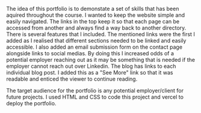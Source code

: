 

The idea of this portfolio is to demonstate a set of skills that has been aquired throughout the course. I wanted to keep the website simple and easily navigated. The links in the top keep it so that each page can be accessed from another and always find a way back to another directory. There is several features that I included. The mentioned links were the first I added as I realised that different sections needed to be linked and easily accessible. I also added an email submission form on the contact page alongside links to social medias. By doing this I increased odds of a potential employer reaching out as it may be something that is needed if the employer cannot reach out over Linkedin. The blog has links to each individual blog post. I added this as a "See More" link so that it was readable and enticed the viewer to continue reading. 

The target audience for the portfolio is any potential employer/client for future projects. I used HTML and CSS to code this project and vercel to deploy the portfolio.